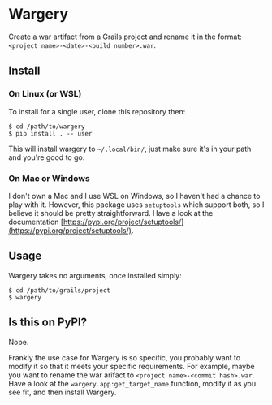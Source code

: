# Wargery

Create a war artifact from a Grails project and rename it in the format:
`<project name>-<date>-<build number>.war`.

## Install

### On Linux (or WSL)

To install for a single user, clone this repository then:

```
$ cd /path/to/wargery
$ pip install . -- user
```

This will install wargery to `~/.local/bin/`, just make sure it's in your path
and you're good to go.

### On Mac or Windows

I don't own a Mac and I use WSL on Windows, so I haven't had a chance to play
with it. However, this package uses `setuptools` which support both, so I
believe it should be pretty straightforward. Have a look at the documentation
[https://pypi.org/project/setuptools/](https://pypi.org/project/setuptools/).

## Usage

Wargery takes no arguments, once installed simply:

```
$ cd /path/to/grails/project
$ wargery
```

## Is this on PyPI?

Nope.

Frankly the use case for Wargery is so specific, you probably want to modify it
so that it meets your specific requirements. For example, maybe you want to
rename the war arifact to `<project name>-<commit hash>.war`. Have a look at
the `wargery.app:get_target_name` function, modify it as you see fit, and then
install Wargery.
